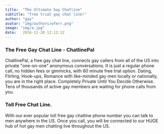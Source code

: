 ```yaml
---
title:  "The Ultimate Gay Chatline"
subtitle: "free trial gay chat line!"
author: "gay"
avatar: "img/authors/wferr.png"
image: "img/a.jpg"
date:   2016-11-20 12:12:12
---
```


### The Free Gay Chat Line - ChatlinePal
ChatlinePal, a free gay chat line, connects gay callers from all of the US into private "one-on-one" anonymous conversations. It is just a regular phone call, no hidden fees or gimmicks, with 60 minute free trial option. Dating, Flirting, Hook-ups, Romance with like-minded gay men locally or nationally, you are in the right place. Completely Private Until You Decide Otherwise. Tens of thousands of active gay members are waiting for phone calls from you. 

### Toll Free Chat Line.
With our ever popular toll free gay chatline phone number you can talk to men anywhere in the US. Once you call, you will be connected to our HUGE hub of hot gay men chatting live throughout the US. 
